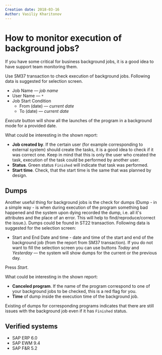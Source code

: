 ```yaml
---
Creation date: 2018-03-16
Author: Vasiliy Kharitonov
---
```


# How to monitor execution of background jobs?

If you have some critical for business background jobs, it is a good idea to have support team monitoring them.

Use SM37 transaction to check execution of background jobs. Following data is suggested for selection screen.

- Job Name — *job name*
- User Name — `*`
- Job Start Condition
  - From (date) — *current date*
  - To (date) — *current date*
  
*Execute* button will show all the launches of the program in a background mode for a provided date.

What could be interesting in the shown report:

- **Job created by**. If the certain user (for example corresponding to external system) should create the tasks, it is a good idea to check if it was correct one. Keep in mind that this is only the user who created the task, execution of the task could be performed by another user.
- **Status**. Green status `Finished` will indicate that task was performed.
- **Start time**. Check, that the start time is the same that was planned by design.

## Dumps

Another useful thing for background jobs is the check for dumps (Dump - in a simple way - is when during execution of the program something bad happened and the system upon dying recorded the dump, i.e. all it's attributes and the place of an error. This will help to find/reproduce/correct the issue.). Dumps could be found in ST22 transaction. Following data is suggested for the selection screen:

- Start and End Date and time - date and time of the start and end of the background job (from the report from SM37 transaction). If you do not want to fill the selection screen you can use buttons *Today* and *Yesterday* — the system will show dumps for the current or the previous day.

Press *Start*.

What could be interesting in the shown report:

- **Canceled program**. If the name of the program correspond to one of your background jobs to be checked, this is a red flag for you.
- **Time** of dump inside the execution time of the background job.

Existing of dumps for corresponding programs indicates that there are still issues with the background job even if it has `Finished` status.

## Verified systems

- SAP ERP 6.0
- SAP EWM 9.4
- SAP F&R 5.2
